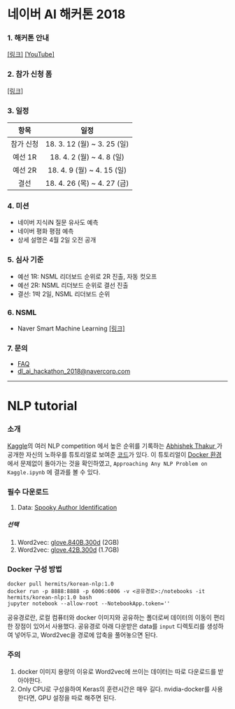 # 네이버 AI 해커톤 2018

### 1. 해커톤 안내
[[링크]](https://github.com/naver/ai-hackathon-2018/blob/master/README.md)
[[YouTube]](https://youtu.be/cSGPHtzPFQw)

### 2. 참가 신청 폼
[[링크]](http://naver.me/GyfLHzwg)

### 3. 일정

| 항목    | 일정                        |
|:------:|:--------------------------:|
| 참가 신청 | 18. 3. 12 (월) ~ 3. 25 (일) |
| 예선 1R | 18. 4. 2 (월) ~ 4. 8 (일)   |
| 예선 2R | 18. 4. 9 (월) ~ 4. 15 (일)  |
| 결선    | 18. 4. 26 (목) ~ 4. 27 (금) |

### 4. 미션
* 네이버 지식iN 질문 유사도 예측
* 네이버 평화 평점 예측
* 상세 설명은 4월 2일 오전 공개

### 5. 심사 기준
* 예선 1R: NSML 리더보드 순위로 2R 진출, 자동 컷오프
* 예선 2R: NSML 리더보드 순위로 결선 진출
* 결선: 1박 2일, NSML 리더보드 순위

### 6. NSML
* Naver Smart Machine Learning [[링크]](https://alpha.nsml.navercorp.com/)

### 7. 문의
* [FAQ](https://github.com/naver/ai-hackathon-2018/blob/master/FAQ.md)
* [dl_ai_hackathon_2018@navercorp.com](mailto:dl_ai_hackathon_2018@navercorp.com)

---

# NLP tutorial

### 소개
[Kaggle](https://www.kaggle.com/)의 여러 NLP competition 에서 높은 순위를 기록하는 [Abhishek Thakur
](https://www.kaggle.com/abhishek) 가 공개한 자신의 노하우를 튜토리얼로 보여준 [코드](https://www.kaggle.com/abhishek/approaching-almost-any-nlp-problem-on-kaggle/notebook)가 있다. 이 튜토리얼이 [Docker 환경](https://hub.docker.com/r/hermits/korean-nlp/) 에서 문제없이 돌아가는 것을 확인하였고, `Approaching Any NLP Problem on Kaggle.ipynb` 에 결과를 볼 수 있다.

### 필수 다운로드
1. Data: [Spooky Author Identification](https://www.kaggle.com/c/spooky-author-identification/data)

##### 선택
1. Word2vec: [glove.840B.300d](http://www-nlp.stanford.edu/data/glove.840B.300d.zip) (2GB)
2. Word2vec: [glove.42B.300d](http://www-nlp.stanford.edu/data/glove.42B.300d.zip) (1.7GB)

### Docker 구성 방법
```
docker pull hermits/korean-nlp:1.0
docker run -p 8888:8888 -p 6006:6006 -v <공유경로>:/notebooks -it hermits/korean-nlp:1.0 bash
jupyter notebook --allow-root --NotebookApp.token=''
```
공유경로란, 로컬 컴퓨터와 docker 이미지와 공유하는 폴더로써 데이터의 이동이 편리한 장점이 있어서 사용했다.
공유경로 아래 다운받은 data를 `input` 디렉토리를 생성하여 넣어두고, Word2vec을 경로에 압축을 풀어놓으면 된다.

### 주의
1. docker 이미지 용량의 이유로 Word2vec에 쓰이는 데이터는 따로 다운로드를 받아야한다.
2. Only CPU로 구성을하여 Keras의 훈련시간은 매우 길다. nvidia-docker를 사용한다면, GPU 설정을 따로 해주면 된다.
